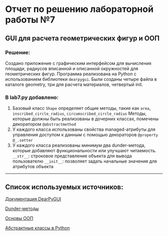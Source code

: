 # Отчет по решению лабораторной работы №7

## GUI для расчета геометрических фигур и ООП

### Решение:

Создано приложение с графическим интерфейсом для вычисления площади, радиусов вписанной и описанной окружностей для геометрических фигур.
Программа реализована на Python с использованием библиотеки `dearpygui`.
Были созданы четыре файла в каталоге geometry, три для расчета материалов, четвертый init. 

### В lab7.py добавлено:

1. Базовый класс `Shape` определяет общие методы, такие как `area`, `inscribed_circle_radius`, `circumscribed_circle_radius`
Методы, которые должны быть реализованы в дочерних классах, помечены декоратором `@abstractmethod`
2. У каждого класса использованы свойства managed-атрибуты для управления доступом к данным с помощью декораторов `@property` `@_.setter`
3. У каждого класса реализованы минимум два dunder-метода, которые добавляют функциональности или улучшают читаемость. 
`__str__`: строковое представление объекта для вывода пользователю
`__init__`: позволяет задать начальные значения для атрибутов объекта
___

## Список используемых источников:

[Документация DearPyGUI](https://github.com/hoffstadt/DearPyGui)

[Dunder-методы](https://www.youtube.com/watch?v=Aabdr3yxEhQ)

[Основы ООП](https://www.youtube.com/watch?v=ChEdFh7Q-Vw)

[Абстрактные классы в Python](https://www.youtube.com/watch?v=uda2FN_--3E&t=580s)